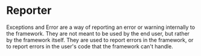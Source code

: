 # Reporter
Exceptions and Error are a way of reporting an error or warning internally to the framework. They are not meant to be used by the end user, but rather by the framework itself. 
They are used to report errors in the framework, or to report errors in the user's code that the framework can't handle.

